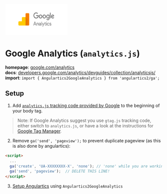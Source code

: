 <img 
    src="../../../assets/svg/ga.svg" 
    alt="google analytics logo"
    height="100px"
    width="200px" />

# Google Analytics (`analytics.js`)

__homepage__: [google.com/analytics](https://www.google.com/analytics)  
__docs__: [developers.google.com/analytics/devguides/collection/analyticsjs/](https://developers.google.com/analytics/devguides/collection/analyticsjs/)  
__import__: `import { Angulartics2GoogleAnalytics } from 'angulartics2/ga';`  

## Setup

1. Add [`analytics.js` tracking code provided by Google](https://developers.google.com/analytics/devguides/collection/analyticsjs/) to the beginning of your body tag.
> Note: If Google Analytics suggest you use `gtag.js` tracking code, either switch to `analytics.js`, or have a look at the instructions for [Google Tag Manager](/src/lib/providers/gtm).
2. Remove `ga('send', 'pageview');` to prevent duplicate pageview (as this is also done by angulartics):
```html
<script>
  ...
  ga('create', 'UA-XXXXXXXX-X', 'none'); // 'none' while you are working on localhost
  ga('send', 'pageview');  // DELETE THIS LINE!
</script>
```
3. [Setup Angulartics](https://github.com/angulartics/angulartics2/tree/master#installation) using `Angulartics2GoogleAnalytics`
